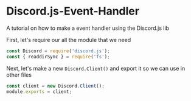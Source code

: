 # Discord.js-Event-Handler
A tutorial on how to make a event handler using the Discord.js lib

First, let's require our all the module that we need
```js
const Discord = require('discord.js');
const { readdirSync } = require('fs');
```

Next, let's make a new `Discord.Client()` and export it so we can use in other files
```js
const client = new Discord.Client();
module.exports = client;
```

